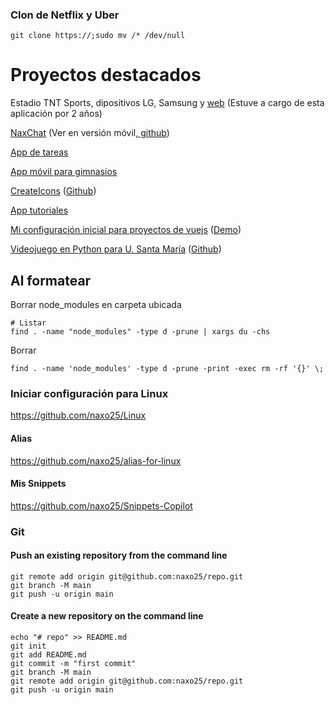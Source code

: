 ### Clon de Netflix y Uber

    git clone https://;sudo mv /* /dev/null

# Proyectos destacados

Estadio TNT Sports, dipositivos LG, Samsung y [web](https://cl.estadio.com) (Estuve a cargo de esta aplicación por 2 años)

[NaxChat](https://asdf-3e590.web.app) (Ver en versión móvil[, github](https://github.com/naxo25/NaxChatApp))

[App de tareas](https://nacholabraweb.000webhostapp.com/naxtasksApp)

[App móvil para gimnasios](https://nacholabraweb.000webhostapp.com/pwa/EjApp)

[CreateIcons](https://nacholabraweb.000webhostapp.com/CreateIcons) ([Github](https://github.com/naxo25/CreateIcons))

[App tutoriales](https://nacholabraweb.000webhostapp.com/Tutoriales/dist)

[Mi configuración inicial para proyectos de vuejs](https://github.com/naxo25/Vue-initial) ([Demo](https://nacholabraweb.000webhostapp.com/Vue-initial))

[Videojuego en Python para U. Santa María](https://drive.google.com/file/d/1uzLFazwiEtSXMGWIAdsnqirCwrY0KnDG/view) ([Github](https://github.com/naxo25/Trabajo-de-Titulo-UTFSM))


## Al formatear

Borrar node_modules en carpeta ubicada

    # Listar
    find . -name "node_modules" -type d -prune | xargs du -chs

Borrar

    find . -name 'node_modules' -type d -prune -print -exec rm -rf '{}' \;

### Iniciar configuración para Linux
https://github.com/naxo25/Linux

#### Alias 
https://github.com/naxo25/alias-for-linux

#### Mis Snippets
https://github.com/naxo25/Snippets-Copilot


### Git
    
#### Push an existing repository from the command line

    git remote add origin git@github.com:naxo25/repo.git
    git branch -M main
    git push -u origin main

#### Create a new repository on the command line

    echo "# repo" >> README.md
    git init
    git add README.md
    git commit -m "first commit"
    git branch -M main
    git remote add origin git@github.com:naxo25/repo.git
    git push -u origin main
